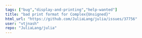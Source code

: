```yaml
---
tags: ["bug","display-and-printing","help-wanted"]
title: "bad print format for Complex{Unsigned}"
html_url: "https://github.com/JuliaLang/julia/issues/37756"
user: "vtjnash"
repo: "JuliaLang/julia"
---
```


